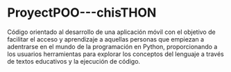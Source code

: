 # ProyectPOO---chisTHON
Código orientado al desarrollo de una aplicación móvil con el objetivo de facilitar el acceso y aprendizaje a aquellas personas que empiezan a adentrarse en el mundo de la programación en Python, proporcionando a los usuarios herramientas para explorar los conceptos del lenguaje a través de textos educativos y la ejecución de código.
